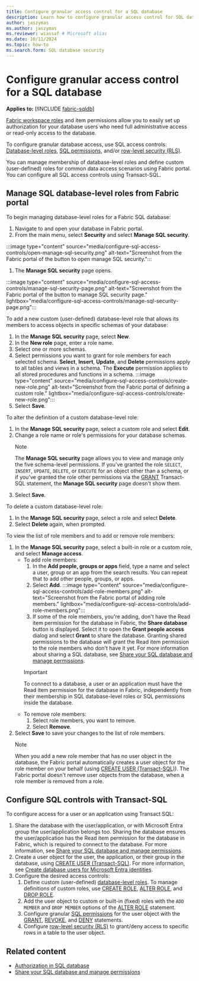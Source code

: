 ```yaml
---
title: Configure granular access control for a SQL database
description: Learn how to configure granular access control for SQL database using SQL access control mechanisms.
author: jaszymas
ms.author: jaszymas
ms.reviewer: wiassaf # Microsoft alias
ms.date: 10/11/2024
ms.topic: how-to
ms.search.form: SQL database security
---
```


# Configure granular access control for a SQL database

**Applies to:** [!INCLUDE [fabric-sqldb](../includes/applies-to-version/fabric-sqldb.md)]

[Fabric workspace roles](authorization.md#fabric-access-controls) and item permissions allow you to easily set up authorization for your database users who need full administrative access or read-only access to the database.

To configure granular database access, use SQL access controls: [Database-level roles](/sql/relational-databases/security/authentication-access/database-level-roles?view=fabric&preserve-view=true), [SQL permissions](/sql/relational-databases/security/permissions-database-engine?view=fabric&preserve-view=true), and/or [row-level security (RLS)](/sql/relational-databases/security/row-level-security?view=fabric&preserve-view=true).

You can manage membership of database-level roles and define custom (user-defined) roles for common data access scenarios using Fabric portal. You can configure all SQL access controls using Transact-SQL.

## Manage SQL database-level roles from Fabric portal

To begin managing database-level roles for a Fabric SQL database:

1. Navigate to and open your database in Fabric portal.
1. From the main menu, select **Security** and select **Manage SQL security**.

  :::image type="content" source="media/configure-sql-access-controls/open-manage-sql-security.png" alt-text="Screenshot from the Fabric portal of the button to open manage SQL security.":::
  
1. The **Manage SQL security** page opens.
   
  :::image type="content" source="media/configure-sql-access-controls/manage-sql-security-page.png" alt-text="Screenshot from the Fabric portal of the button to manage SQL security page." lightbox="media/configure-sql-access-controls/manage-sql-security-page.png":::

To add a new custom (user-defined) database-level role that allows its members to access objects in specific schemas of your database:

1. In the **Manage SQL security** page, select **New**.
1. In the **New role** page, enter a role name.
1. Select one or more schemas.
1. Select permissions you want to grant for role members for each selected schema. **Select**, **Insert**, **Update**, and **Delete** permissions apply to all tables and views in a schema. The **Execute** permission applies to all stored procedures and functions in a schema.
  :::image type="content" source="media/configure-sql-access-controls/create-new-role.png" alt-text="Screenshot from the Fabric portal of defining a custom role." lightbox="media/configure-sql-access-controls/create-new-role.png":::
1. Select **Save**.

To alter the definition of a custom database-level role:

1. In the **Manage SQL security** page, select a custom role and select **Edit**.
1. Change a role name or role's permissions for your database schemas.
   > [!NOTE]
   > The **Manage SQL security** page allows you to view and manage only the five schema-level permissions. If you've granted the role `SELECT`, `INSERT`, `UPDATE`, `DELETE`, or `EXECUTE` for an object other than a schema, or if you've granted the role other permissions via the [GRANT](/sql/t-sql/statements/grant-transact-sql?view=fabric&preserve-view=true) Transact-SQL statement, the **Manage SQL security** page doesn't show them.
1. Select **Save**.

To delete a custom database-level role:

1. In the **Manage SQL security** page, select a role and select **Delete**.
1. Select **Delete** again, when prompted.

To view the list of role members and to add or remove role members:

1. In the **Manage SQL security** page, select a built-in role or a custom role, and select **Manage access**.
    - To add role members:
        1. In the **Add people, groups or apps** field, type a name and select a user, group or an app from the search results. You can repeat that to add other people, groups, or apps.
        1. Select **Add**.
          :::image type="content" source="media/configure-sql-access-controls/add-role-members.png" alt-text="Screenshot from the Fabric portal of adding role members." lightbox="media/configure-sql-access-controls/add-role-members.png":::
        1. If some of the role members, you're adding, don't have the Read item permission for the database in Fabric, the **Share database** button is displayed. Select it to open the **Grant people access** dialog and select **Grant** to share the database. Granting shared permissions to the database will grant the Read item permission to the role members who don't have it yet. For more information about sharing a SQL database, see [Share your SQL database and manage permissions](share-sql-manage-permission.md).
       > [!IMPORTANT]
       > To connect to a database, a user or an application must have the Read item permission for the database in Fabric, independently from their membership in SQL database-level roles or SQL permissions inside the database.
    - To remove role members:
        1. Select role members, you want to remove.
        1. Select  **Remove**.
1. Select **Save** to save your changes to the list of role members.
   > [!NOTE]
   > When you add a new role member that has no user object in the database, the Fabric portal automatically creates a user object for the role member on your behalf (using [CREATE USER (Transact-SQL)](/sql/t-sql/statements/create-user-transact-sql?view=fabric&preserve-view=true)). The Fabric portal doesn't remove user objects from the database, when a role member is removed from a role.

## Configure SQL controls with Transact-SQL

To configure access for a user or an application using Transact SQL:

1. Share the database with the user/application, or with Microsoft Entra group the user/application belongs too. Sharing the database ensures the user/application has the Read item permission for the database in Fabric, which is required to connect to the database. For more information, see [Share your SQL database and manage permissions](share-sql-manage-permission.md).
1. Create a user object for the user, the application, or their group in the database, using [CREATE USER (Transact-SQL)](/sql/t-sql/statements/create-user-transact-sql?view=fabric&preserve-view=true). For more information, see [Create database users for Microsoft Entra identities](authentication.md#create-database-users-for-microsoft-entra-identities).
1. Configure the desired access controls:
    1. Define custom (user-defined) [database-level roles](/sql/relational-databases/security/authentication-access/database-level-roles?view=fabric&preserve-view=true). To manage definitions of custom roles, use [CREATE ROLE](/sql/t-sql/statements/create-role-transact-sql?view=fabric&preserve-view=true), [ALTER ROLE](/sql/t-sql/statements/alter-role-transact-sql?view=fabric&preserve-view=true), and [DROP ROLE](/sql/t-sql/statements/drop-role-transact-sql).
    1. Add the user object to custom or built-in (fixed) roles with the `ADD MEMBER` and `DROP MEMBER` options of the [ALTER ROLE](/sql/t-sql/statements/alter-role-transact-sql?view=fabric&preserve-view=true) statement.
    1. Configure granular [SQL permissions](/sql/relational-databases/security/permissions-database-engine?view=fabric&preserve-view=true) for the user object with the [GRANT](/sql/t-sql/statements/grant-transact-sql?view=fabric&preserve-view=true), [REVOKE](/sql/t-sql/statements/revoke-transact-sql), and [DENY](/sql/t-sql/statements/deny-transact-sql?view=fabric&preserve-view=true) statements.
    1. Configure [row-level security (RLS)](/sql/relational-databases/security/row-level-security?view=fabric&preserve-view=true) to grant/deny access to specific rows in a table to the user object.

## Related content

- [Authorization in SQL database](authorization.md)
- [Share your SQL database and manage permissions](share-sql-manage-permission.md)
